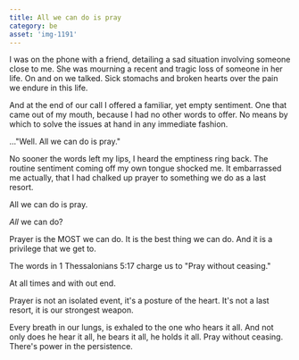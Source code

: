 ```yaml
---
title: All we can do is pray
category: be
asset: 'img-1191'
---
```


I was on the phone with a friend, detailing a sad situation involving someone close to me. She was mourning a recent and tragic loss of someone in her life. On and on we talked. Sick stomachs and broken hearts over the pain we endure in this life.

And at the end of our call I offered a familiar, yet empty sentiment. One that came out of my mouth, because I had no other words to offer. No means by which to solve the issues at hand in any immediate fashion.

..."Well. All we can do is pray."

No sooner the words left my lips, I heard the emptiness ring back. The routine sentiment coming off my own tongue shocked me. It embarrassed me actually, that I had chalked up prayer to something we do as a last resort.

All we can do is pray.

*All* we can do?

Prayer is the MOST we can do. It is the best thing we can do. And it is a privilege that we get to.

The words in 1 Thessalonians 5:17 charge us to "Pray without ceasing."

At all times and with out end.

Prayer is not an isolated event, it's a posture of the heart. It's not a last resort, it is our strongest weapon. 

Every breath in our lungs, is exhaled to the one who hears it all. And not only does he hear it all, he bears it all, he holds it all. 
Pray without ceasing. There's power in the persistence.

